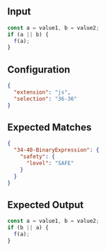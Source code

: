 
## Input
```javascript input
const a = value1, b = value2;
if (a || b) {
  f(a);
}
```

## Configuration
```json configuration
{
  "extension": "js",
  "selection": "36-36"
}
```

## Expected Matches
```json expected matches
{
  "34-40-BinaryExpression": {
    "safety": {
      "level": "SAFE"
    }
  }
}
```

## Expected Output
```javascript expected output
const a = value1, b = value2;
if (b || a) {
  f(a);
}
```
